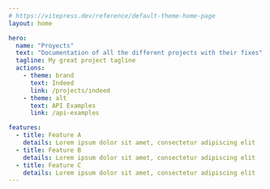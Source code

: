 ```yaml
---
# https://vitepress.dev/reference/default-theme-home-page
layout: home

hero:
  name: "Proyects"
  text: "Documentation of all the different projects with their fixes"
  tagline: My great project tagline
  actions:
    - theme: brand
      text: Indeed
      link: /projects/indeed
    - theme: alt
      text: API Examples
      link: /api-examples

features:
  - title: Feature A
    details: Lorem ipsum dolor sit amet, consectetur adipiscing elit
  - title: Feature B
    details: Lorem ipsum dolor sit amet, consectetur adipiscing elit
  - title: Feature C
    details: Lorem ipsum dolor sit amet, consectetur adipiscing elit
---
```


